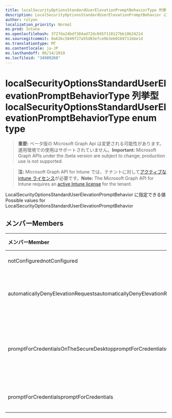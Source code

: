 ```yaml
---
title: localSecurityOptionsStandardUserElevationPromptBehaviorType 列挙型
description: LocalSecurityOptionsStandardUserElevationPromptBehavior に指定できる値
author: rolyon
localization_priority: Normal
ms.prod: Intune
ms.openlocfilehash: 3727da24bdf384ad72dc695f110127bb10b2421d
ms.sourcegitcommit: 0a62bc5849f27a55d83efce9b3eb01b9711bbe1d
ms.translationtype: MT
ms.contentlocale: ja-JP
ms.lasthandoff: 06/14/2019
ms.locfileid: "34989268"
---
```

# <a name="localsecurityoptionsstandarduserelevationpromptbehaviortype-enum-type"></a><span data-ttu-id="f2b30-103">localSecurityOptionsStandardUserElevationPromptBehaviorType 列挙型</span><span class="sxs-lookup"><span data-stu-id="f2b30-103">localSecurityOptionsStandardUserElevationPromptBehaviorType enum type</span></span>

> <span data-ttu-id="f2b30-104">**重要:** ベータ版の Microsoft Graph Api は変更される可能性があります。運用環境での使用はサポートされていません。</span><span class="sxs-lookup"><span data-stu-id="f2b30-104">**Important:** Microsoft Graph APIs under the /beta version are subject to change; production use is not supported.</span></span>

> <span data-ttu-id="f2b30-105">**注:** Microsoft Graph API for Intune では、テナントに対して[アクティブな intune ライセンス](https://go.microsoft.com/fwlink/?linkid=839381)が必要です。</span><span class="sxs-lookup"><span data-stu-id="f2b30-105">**Note:** The Microsoft Graph API for Intune requires an [active Intune license](https://go.microsoft.com/fwlink/?linkid=839381) for the tenant.</span></span>

<span data-ttu-id="f2b30-106">LocalSecurityOptionsStandardUserElevationPromptBehavior に指定できる値</span><span class="sxs-lookup"><span data-stu-id="f2b30-106">Possible values for LocalSecurityOptionsStandardUserElevationPromptBehavior</span></span>

## <a name="members"></a><span data-ttu-id="f2b30-107">メンバー</span><span class="sxs-lookup"><span data-stu-id="f2b30-107">Members</span></span>
|<span data-ttu-id="f2b30-108">メンバー</span><span class="sxs-lookup"><span data-stu-id="f2b30-108">Member</span></span>|<span data-ttu-id="f2b30-109">値</span><span class="sxs-lookup"><span data-stu-id="f2b30-109">Value</span></span>|<span data-ttu-id="f2b30-110">説明</span><span class="sxs-lookup"><span data-stu-id="f2b30-110">Description</span></span>|
|:---|:---|:---|
|<span data-ttu-id="f2b30-111">notConfigured</span><span class="sxs-lookup"><span data-stu-id="f2b30-111">notConfigured</span></span>|<span data-ttu-id="f2b30-112">.0</span><span class="sxs-lookup"><span data-stu-id="f2b30-112">0</span></span>|<span data-ttu-id="f2b30-113">Not Configured</span><span class="sxs-lookup"><span data-stu-id="f2b30-113">Not Configured</span></span>|
|<span data-ttu-id="f2b30-114">automaticallyDenyElevationRequests</span><span class="sxs-lookup"><span data-stu-id="f2b30-114">automaticallyDenyElevationRequests</span></span>|<span data-ttu-id="f2b30-115">1-d</span><span class="sxs-lookup"><span data-stu-id="f2b30-115">1</span></span>|<span data-ttu-id="f2b30-116">昇格要求を自動的に拒否する</span><span class="sxs-lookup"><span data-stu-id="f2b30-116">Automatically deny elevation requests</span></span>|
|<span data-ttu-id="f2b30-117">promptForCredentialsOnTheSecureDesktop</span><span class="sxs-lookup"><span data-stu-id="f2b30-117">promptForCredentialsOnTheSecureDesktop</span></span>|<span data-ttu-id="f2b30-118">pbm-2</span><span class="sxs-lookup"><span data-stu-id="f2b30-118">2</span></span>|<span data-ttu-id="f2b30-119">セキュリティで保護されたデスクトップで資格情報の入力を求める</span><span class="sxs-lookup"><span data-stu-id="f2b30-119">Prompt for credentials on the secure desktop</span></span>|
|<span data-ttu-id="f2b30-120">promptForCredentials</span><span class="sxs-lookup"><span data-stu-id="f2b30-120">promptForCredentials</span></span>|<span data-ttu-id="f2b30-121">1/3</span><span class="sxs-lookup"><span data-stu-id="f2b30-121">3</span></span>|<span data-ttu-id="f2b30-122">資格情報の入力を求める</span><span class="sxs-lookup"><span data-stu-id="f2b30-122">Prompt for credentials</span></span>|





